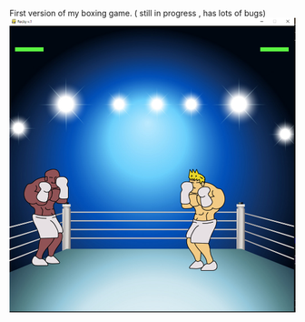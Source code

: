 First version of my boxing game. ( still in progress , has lots of bugs) 
![Rocky](Rocky_V1/pics/rockyy.png)
